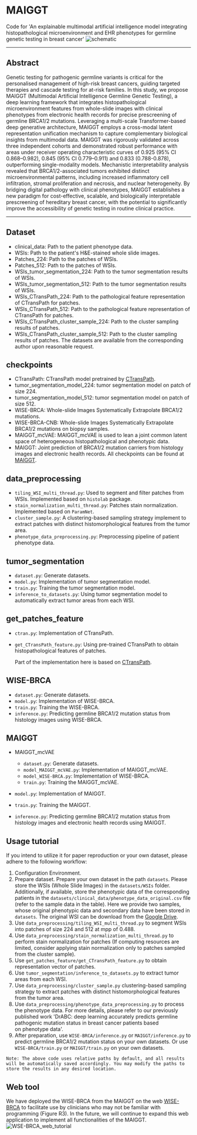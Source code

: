 # MAIGGT
Code for 'An explainable multimodal artificial intelligence model integrating histopathological microenvironment and EHR phenotypes for germline genetic testing in breast cancer'
![schematic](https://github.com/ZhoulabCPH/MAIGGT/blob/master/checkpoints/schematic.png)
****
## Abstract
Genetic testing for pathogenic germline variants is critical for the personalised management of high-risk breast cancers, guiding targeted therapies and cascade testing for at-risk families. In this study, we propose MAIGGT (Multimodal Artificial Intelligence Germline Genetic Testing), a deep learning framework that integrates  histopathological microenvironment features from whole-slide images with clinical phenotypes from electronic health records for precise prescreening of germline BRCA1/2 mutations. Leveraging a multi-scale Transformer-based deep generative architecture, MAIGGT employs a cross-modal latent representation unification mechanism to capture complementary biological insights from multimodal data. MAIGGT was rigorously validated across three independent cohorts and demonstrated robust performance with areas under receiver operating characteristic curves of 0.925 (95% CI 0.868–0.982), 0.845 (95% CI 0.779–0.911) and 0.833 (0.788-0.878), outperforming single-modality models. Mechanistic interpretability analysis revealed that BRCA1/2-associated tumors exhibited distinct microenvironmental patterns, including increased inflammatory cell infiltration, stromal proliferation and necrosis, and nuclear heterogeneity. By bridging digital pathology with clinical phenotypes, MAIGGT establishes a new paradigm for cost-effective, scalable, and biologically interpretable prescreening of hereditary breast cancer, with the potential to significantly improve the accessibility of genetic testing in routine clinical practice.
****
## Dataset
- clinical_data: Path to the patient phenotype data.
- WSIs: Path to the patient's H&E-stained whole slide images. 
- Patches_224: Path to the patches of WSIs.
- Patches_512: Path to the patches of WSIs.
- WSIs_tumor_segmentation_224: Path to the tumor segmentation results of WSIs.
- WSIs_tumor_segmentation_512: Path to the tumor segmentation results of WSIs.
- WSIs_CTransPath_224: Path to the pathological feature representation of CTransPath for patches.
- WSIs_CTransPath_512: Path to the pathological feature representation of CTransPath for patches.
- WSIs_CTransPath_cluster_sample_224: Path to the cluster sampling results of patches.
- WSIs_CTransPath_cluster_sample_512: Path to the cluster sampling results of patches. 
  The datasets are available from the corresponding author upon reasonable request.

## checkpoints
- CTransPath: CTransPath model pretrained by [CTransPath](https://github.com/Xiyue-Wang/TransPath).
- tumor_segmentation_model_224: tumor segmentation model on patch of size 224.
- tumor_segmentation_model_512: tumor segmentation model on patch of size 512.
- WISE-BRCA: Whole-slide Images Systematically Extrapolate BRCA1/2 mutations.
- WISE-BRCA-CNB: Whole-slide Images Systematically Extrapolate BRCA1/2 mutations on biopsy samples.
- MAIGGT_mcVAE: MAIGGT_mcVAE is used to lean a joint common latent space of heterogeneous histopathological and phenotypic data.
- MAIGGT: Joint prediction of BRCA1/2 mutation carriers from histology images and electronic health records.
All checkpoints can be found at [MAIGGT](https://drive.google.com/drive/folders/1g4M8utv8-lPsp0yvJKDFEXheYQ6gPEti?usp=sharing).
## data_preprocessing
- <code>tiling_WSI_multi_thread.py</code>: Used to segment and filter patches from WSIs. Implemented based on <code>histolab</code> package.
- <code>stain_normalization_multi_thread.py</code>: Patches stain normalization. Implemented based on <code>ParamNet</code>.
- <code>cluster_sample.py</code>: A clustering-based sampling strategy implement to extract patches with distinct histomorphological features from the tumor area.
- <code>phenotype_data_preprocessing.py</code>: Preprocessing pipeline of patient phenotype data.

## tumor_segmentation
- <code>dataset.py</code>: Generate datasets.
- <code>model.py</code>: Implementation of tumor segmentation model.
- <code>train.py</code>: Training the tumor segmentation model.
- <code>inference_to_datasets.py</code>: Using tumor segmentation model to automatically extract tumor areas from each WSI.

## get_patches_feature
- <code>ctran.py</code>: Implementation of CTransPath.
- <code>get_CTransPath_feature.py</code>: Using pre-trained CTransPath to obtain histopathological features of patches.
  
  Part of the implementation here is based on [CTransPath](https://github.com/Xiyue-Wang/TransPath).

## WISE-BRCA
- <code>dataset.py</code>: Generate datasets.
- <code>model.py</code>: Implementation of WISE-BRCA.
- <code>train.py</code>: Training the WISE-BRCA.
- <code>inference.py</code>: Predicting germline BRCA1/2 mutation status from histology images using WISE-BRCA.

## MAIGGT
- MAIGGT_mcVAE
  - <code>dataset.py</code>: Generate datasets.
  - <code>model_MAIGGT_mcVAE.py</code>: Implementation of MAIGGT_mcVAE.
  - <code>model_WISE-BRCA.py</code>: Implementation of WISE-BRCA.
  - <code>train.py</code>: Training the MAIGGT_mcVAE.

- <code>model.py</code>: Implementation of MAIGGT.
- <code>train.py</code>: Training the MAIGGT.
- <code>inference.py</code>: Predicting germline BRCA1/2 mutation status from histology images and electronic health records using MAIGGT.

## Usage tutorial
If you intend to utilize it for paper reproduction or your own dataset, please adhere to the following workflow:
  1) Configuration Environment.
  2) Prepare dataset. Prepare your own dataset in the path <code>datasets</code>. Please store the WSIs (Whole Slide Images) in the <code>datasets/WSIs</code> folder. Additionally, if available, store the phenotypic data of the corresponding patients in the <code>datasets/clinical_data/phenotype_data_original.csv</code> file (refer to the sample data in the table). Here we provide two samples, whose original phenotypic data and secondary data have been stored in <code>datasets</code>. The original WSI can be download from the [Google Drive](https://drive.google.com/drive/folders/1OA2Dp_P82qsCn4yOi_r33qgsYilfFlf6).
  3) Use <code>data_preprocessing/tiling_WSI_multi_thread.py</code> to segment WSIs into patches of size 224 and 512 at mpp of 0.488.
  4) Use <code>data_preprocessing/stain_normalization_multi_thread.py</code> to perform stain normalization for patches (If computing resources are limited, consider applying stain normalization only to patches sampled from the cluster sample).
  5) Use <code>get_patches_feature/get_CTransPath_feature.py</code> to obtain representation vector of patches.
  6) Use <code>tumor_segmentation/inference_to_datasets.py</code> to extract tumor areas from each WSI.
  7) Use <code>data_preprocessing/cluster_sample.py</code> clustering-based sampling strategy to extract patches with distinct histomorphological features from the tumor area.
  8) Use <code>data_preprocessing/phenotype_data_preprocessing.py</code> to process the phenotype data. For more details, please refer to our previously published work 'DrABC: deep learning accurately predicts germline pathogenic mutation status in breast cancer patients based on phenotype data'.
  9) After preparation, use <code>WISE-BRCA/inference.py</code> or <code>MAIGGT/inference.py</code> to predict germline BRCA1/2 mutation status on your own datasets. Or use <code>WISE-BRCA/train.py</code> or <code>MAIGGT/train.py</code> on your own datasets.
```text
Note: The above code uses relative paths by default, and all results will be automatically saved accordingly. You may modify the paths to store the results in any desired location.
```
  
## Web tool
We have deployed the WISE-BRCA from the MAIGGT on the web [WISE-BRCA](http://WISE-BRCA.com) to facilitate use by clinicians who may not be familiar with programming (Figure R3). In the future, we will continue to expand this web application to implement all functionalities of the MAIGGT.
![WSE-BRCA_web_tutorial](https://github.com/ZhoulabCPH/MAIGGT/blob/master/checkpoints/WSE-BRCA_web_tutorial.png)




  





  
